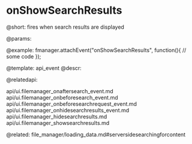 onShowSearchResults
=============

@short:
	fires when search results are displayed

@params:

@example:
fmanager.attachEvent("onShowSearchResults", function(){
    // some code
});

@template:	api_event
@descr:

@relatedapi:

api/ui.filemanager_onaftersearch_event.md
api/ui.filemanager_onbeforesearch_event.md
api/ui.filemanager_onbeforesearchrequest_event.md
api/ui.filemanager_onhidesearchresults_event.md
api/ui.filemanager_hidesearchresults.md
api/ui.filemanager_showsearchresults.md



@related:
file_manager/loading_data.md#serversidesearchingforcontent